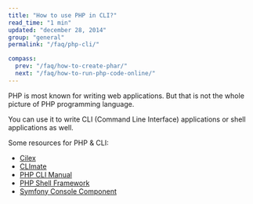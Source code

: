 ```yaml
---
title: "How to use PHP in CLI?"
read_time: "1 min"
updated: "december 28, 2014"
group: "general"
permalink: "/faq/php-cli/"

compass:
  prev: "/faq/how-to-create-phar/"
  next: "/faq/how-to-run-php-code-online/"
---
```


PHP is most known for writing web applications. But that is not the whole picture of PHP programming language.

You can use it to write CLI (Command Line Interface) applications or shell applications as well.

Some resources for PHP & CLI:

* [Cilex](http://cilex.github.io/)
* [CLImate](http://climate.thephpleague.com/)
* [PHP CLI Manual](http://php.net/manual/en/features.commandline.php)
* [PHP Shell Framework](https://github.com/piotrooo/php-shell-framework)
* [Symfony Console Component](http://symfony.com/components/Console)
